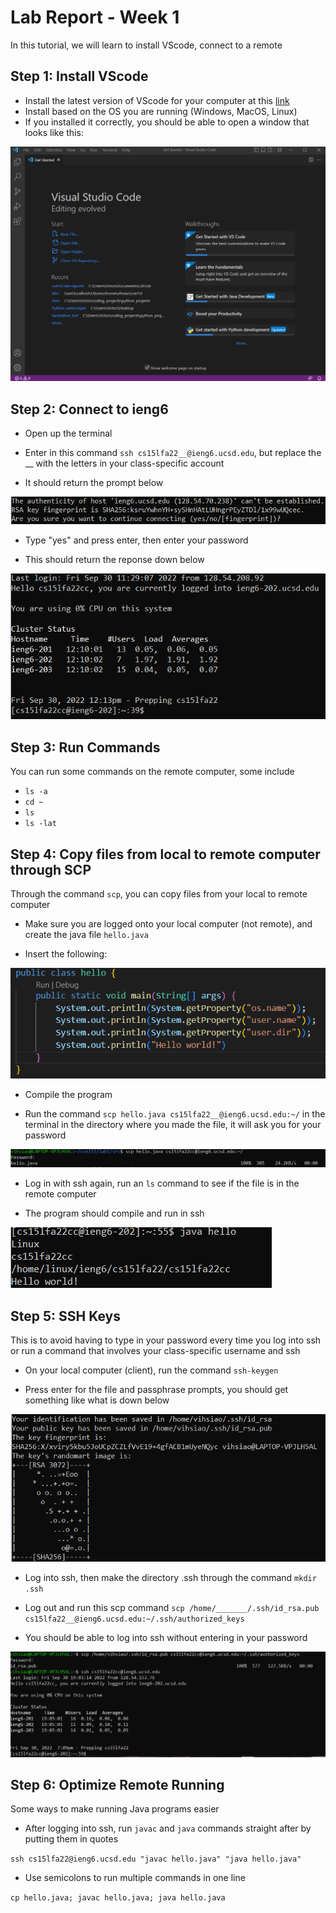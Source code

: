 # Lab Report - Week 1

In this tutorial, we will learn to install VScode, connect to a remote 

## Step 1: Install VScode

* Install the latest version of VScode for your computer at this [link](https://code.visualstudio.com/)
* Install based on the OS you are running (Windows, MacOS, Linux)
* If you installed it correctly, you should be able to open a window that looks like this:

![VS Code on Windows](screenshot_vscode.png)

## Step 2: Connect to ieng6

* Open up the terminal

* Enter in this command `ssh cs15lfa22__@ieng6.ucsd.edu`, but replace the __ with the letters in your class-specific account

* It should return the prompt below

![WSL fingerprint](screenshot-est.png)

* Type "yes" and press enter, then enter your password

* This should return the reponse down below

![Saved code](loginieng6.png)

## Step 3: Run Commands

You can run some commands on the remote computer, some include

* `ls -a`
* `cd ~`
* `ls`
* `ls -lat`

## Step 4: Copy files from local to remote computer through SCP

Through the command `scp`, you can copy files from your local to remote computer

* Make sure you are logged onto your local computer (not remote), and create the java file `hello.java`

* Insert the following:

![java code](javacode.png)

* Compile the program

* Run the command `scp hello.java cs15lfa22__@ieng6.ucsd.edu:~/` in the terminal in the directory where you made the file, it will ask you for your password

![exists](process.png)

* Log in with ssh again, run an `ls` command to see if the file is in the remote computer

* The program should compile and run in ssh

![compiled](compile.png)

## Step 5: SSH Keys

This is to avoid having to type in your password every time you log into ssh or run a command that involves your class-specific username and ssh

* On your local computer (client), run the command `ssh-keygen`

* Press enter for the file and passphrase prompts, you should get something like what is down below

![](keygen.png)

* Log into ssh, then make the directory .ssh through the command `mkdir .ssh`

* Log out and run this scp command `scp /home/_______/.ssh/id_rsa.pub cs15lfa22__@ieng6.ucsd.edu:~/.ssh/authorized_keys`

* You should be able to log into ssh without entering in your password

![](results.png)

## Step 6: Optimize Remote Running

Some ways to make running Java programs easier

* After logging into ssh, run `javac` and `java` commands straight after by putting them in quotes

`ssh cs15lfa22@ieng6.ucsd.edu "javac hello.java" "java hello.java"`

* Use semicolons to run multiple commands in one line

`cp hello.java; javac hello.java; java hello.java`